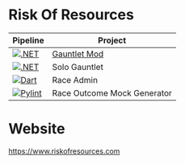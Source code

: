 # Risk Of Resources

| Pipeline | Project |
|----------|---------|
|[![.NET](https://github.com/RiskOfResources/GauntletMod/actions/workflows/dotnet.yml/badge.svg)](https://github.com/RiskOfResources/GauntletMod/actions/workflows/dotnet.yml) | [Gauntlet Mod](https://github.com/RiskOfResources/GauntletMod) |
| [![.NET](https://github.com/RiskOfResources/SoloGauntlet/actions/workflows/dotnet.yml/badge.svg)](https://github.com/RiskOfResources/SoloGauntlet/actions/workflows/dotnet.yml) | Solo Gauntlet |
| [![Dart](https://github.com/RiskOfResources/Race-Admin/actions/workflows/dart.yml/badge.svg)](https://github.com/RiskOfResources/Race-Admin/actions/workflows/dart.yml) | Race Admin |
|[![Pylint](https://github.com/RiskOfResources/Race-Outcome-Mock-Generator/actions/workflows/pylint.yml/badge.svg)](https://github.com/RiskOfResources/Race-Outcome-Mock-Generator/actions/workflows/pylint.yml) | Race Outcome Mock Generator |

# Website



https://www.riskofresources.com
